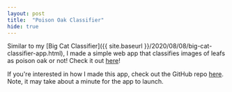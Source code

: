 ```yaml
---
layout: post
title:  "Poison Oak Classifier"
hide: true
---
```

Similar to my [Big Cat Classifier]({{ site.baseurl }}/2020/08/08/big-cat-classifier-app.html), I made a simple web app that classifies images of leafs as poison oak or not! Check it out [here](https://mybinder.org/v2/gh/bwolfson97/poison-oak-classifier/master?urlpath=%2Fvoila%2Frender%2Fpoison-oak-classifier.ipynb)!

If you're interested in how I made this app, check out the GitHub repo [here](https://github.com/bwolfson97/poison-oak-classifier).
Note, it may take about a minute for the app to launch.

